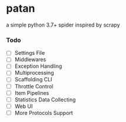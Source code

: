 # patan
a simple python 3.7+ spider inspired by scrapy

### Todo

- [ ] Settings File
- [ ] Middlewares
- [ ] Exception Handling
- [ ] Multiprocessing
- [ ] Scaffolding CLI
- [ ] Throttle Control
- [ ] Item Pipelines
- [ ] Statistics Data Collecting
- [ ] Web UI
- [ ] More Protocols Support
